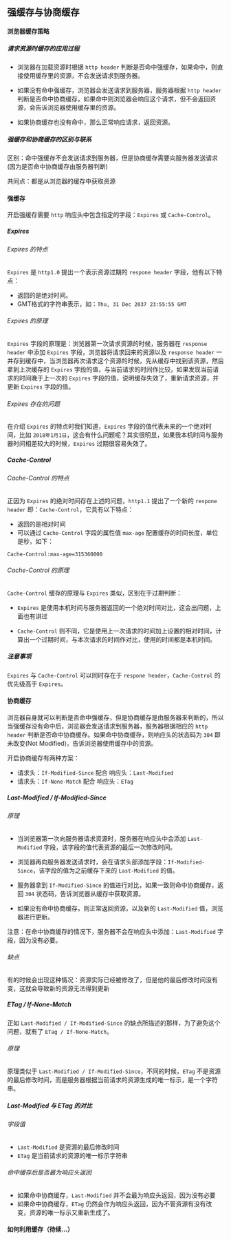 ## 强缓存与协商缓存

#### 浏览器缓存策略

##### 请求资源时缓存的应用过程

* 浏览器在加载资源时根据 `http header` 判断是否命中强缓存，如果命中，则直接使用缓存里的资源，不会发送请求到服务器。

* 如果没有命中强缓存，浏览器会发送请求到服务器，服务器根据 `http header` 判断是否命中协商缓存，如果命中则浏览器会响应这个请求，但不会返回资源，会告诉浏览器使用缓存里的资源。

* 如果协商缓存也没有命中，那么正常响应请求，返回资源。

##### 强缓存和协商缓存的区别与联系

区别：命中强缓存不会发送请求到服务器，但是协商缓存需要向服务器发送请求(因为是否命中协商缓存由服务器判断)

共同点：都是从浏览器的缓存中获取资源

#### 强缓存

开启强缓存需要 `http` 响应头中包含指定的字段：`Expires` 或 `Cache-Control`。

##### Expires

###### Expires 的特点

`Expires` 是 `http1.0` 提出一个表示资源过期的 `respone header` 字段，他有以下特点：

* 返回的是绝对时间。
* GMT格式的字符串表示，如：`Thu, 31 Dec 2037 23:55:55 GMT`

###### Expires 的原理

`Expires` 字段的原理是：浏览器第一次请求资源的时候，服务器在 `response header` 中添加 `Expires` 字段，浏览器将请求回来的资源以及 `response header` 一并存到缓存中，当浏览器再次请求这个资源的时候，先从缓存中找到该资源，然后拿到上次缓存的 `Expires` 字段的值，与当前请求的时间作比较，如果发现当前请求的时间晚于上一次的 `Expires` 字段的值，说明缓存失效了，重新请求资源，并更新 `Expires` 字段的值。

###### Expires 存在的问题

在介绍 `Expires` 的特点时我们知道，`Expires` 字段的值代表未来的一个绝对时间，比如 `2018年1月1日`，这会有什么问题呢？其实很明显，如果我本机时间与服务器时间相差较大的时候，`Expires` 过期很容易失效了。

##### Cache-Control

###### Cache-Control 的特点

正因为 `Expires` 的绝对时间存在上述的问题，`http1.1` 提出了一个新的 `respone header` 即：`Cache-Control`，它具有以下特点：

* 返回的是相对时间
* 可以通过 `Cache-Control` 字段的属性值 `max-age` 配置缓存的时间长度，单位是秒，如下：

```
Cache-Control:max-age=315360000
```

###### Cache-Control 的原理

`Cache-Control` 缓存的原理与 `Expires` 类似，区别在于过期判断：

* `Expires` 是使用本机时间与服务器返回的一个绝对时间对比，这会出问题，上面也有讲过

* `Cache-Control` 则不同，它是使用上一次请求的时间加上设置的相对时间，计算出一个过期时间，与本次请求的时间作对比，使用的时间都是本机时间。

##### 注意事项

`Expires` 与 `Cache-Control` 可以同时存在于 `respone header`，`Cache-Control` 的优先级高于 `Expires`。

#### 协商缓存

浏览器自身就可以判断是否命中强缓存，但是协商缓存是由服务器来判断的，所以当强缓存没有命中后，浏览器会发送请求到服务器，服务器根据相应的 `http header` 判断是否命中协商缓存。如果命中协商缓存，则响应头的状态码为 `304` 即未改变(Not Modified)，告诉浏览器使用缓存中的资源。

开启协商缓存有两种方案：

* 请求头：`If-Modified-Since` 配合 响应头：`Last-Modified`
* 请求头：`If-None-Match` 配合 响应头：`ETag`

##### Last-Modified / If-Modified-Since

###### 原理

* 当浏览器第一次向服务器请求资源时，服务器在响应头中会添加 `Last-Modified` 字段，该字段的值代表资源的最后一次修改时间。

* 浏览器再向服务器发送请求时，会在请求头部添加字段：`If-Modified-Since`，该字段的值为之前缓存下来的 `Last-Modified` 的值。

* 服务器拿到 `If-Modified-Since` 的值进行对比，如果一致则命中协商缓存，返回 `304` 状态码，告诉浏览器从缓存中获取资源。

* 如果没有命中协商缓存，则正常返回资源，以及新的 `Last-Modified` 值，浏览器进行更新。

注意：在命中协商缓存的情况下，服务器不会在响应头中添加：`Last-Modified` 字段，因为没有必要。

###### 缺点

有的时候会出现这种情况：资源实际已经被修改了，但是他的最后修改时间没有变，这就会导致新的资源无法得到更新

##### ETag / If-None-Match

正如 `Last-Modified / If-Modified-Since` 的缺点所描述的那样，为了避免这个问题，就有了 `ETag / If-None-Match`。

###### 原理

原理类似于 `Last-Modified / If-Modified-Since`，不同的时候，`ETag` 不是资源的最后修改时间，而是服务器根据当前请求的资源生成的唯一标示，是一个字符串。

##### Last-Modified 与 ETag 的对比

###### 字段值

* `Last-Modified` 是资源的最后修改时间
* `ETag` 是当前请求的资源的唯一标示字符串

###### 命中缓存后是否最为响应头返回

* 如果命中协商缓存，`Last-Modified` 并不会最为响应头返回，因为没有必要
* 如果命中协商缓存，`ETag` 仍然会作为响应头返回，因为不管资源有没有改变，资源的唯一标示又重新生成了。

#### 如何利用缓存（待续...）

